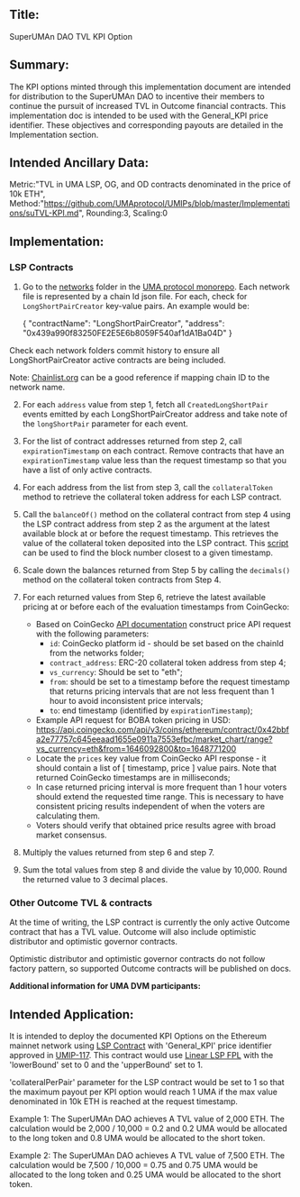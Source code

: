 ## Title:
SuperUMAn DAO TVL KPI Option

## Summary:
The KPI options minted through this implementation document are intended for distribution to the SuperUMAn DAO to incentive their members to continue the pursuit of increased TVL in Outcome financial contracts. This implementation doc is intended to be used with the General_KPI price identifier. These objectives and corresponding payouts are detailed in the Implementation section.

## Intended Ancillary Data:
Metric:"TVL in UMA LSP, OG, and OD contracts denominated in the price of 10k ETH",
Method:"https://github.com/UMAprotocol/UMIPs/blob/master/Implementations/suTVL-KPI.md", Rounding:3, Scaling:0

## Implementation:

### LSP Contracts

1. Go to the [networks](https://github.com/UMAprotocol/protocol/tree/master/packages/core/networks) folder in the [UMA protocol monorepo](https://github.com/UMAprotocol/protocol). Each network file is represented by a chain Id json file. For each, check for `LongShortPairCreator` key-value pairs. An example would be:

    {
    "contractName": "LongShortPairCreator",
    "address": "0x439a990f83250FE2E5E6b8059F540af1dA1Ba04D"
    }

Check each network folders commit history to ensure all LongShortPairCreator active contracts are being included.

Note: [Chainlist.org](https://chainlist.org/) can be a good reference if mapping chain ID to the network name.

2. For each `address` value from step 1, fetch all `CreatedLongShortPair` events emitted by each LongShortPairCreator address and take note of the `longShortPair` parameter for each event.

3. For the list of contract addresses returned from step 2, call `expirationTimestamp` on each contract. Remove contracts that have an `expirationTimestamp` value less than the request timestamp so that you have a list of only active contracts.

4. For each address from the list from step 3, call the `collateralToken` method to retrieve the collateral token address for each LSP contract.

5. Call the `balanceOf()` method on the collateral contract from step 4 using the LSP contract address from step 2 as the argument at the latest available block at or before the request timestamp. This retrieves the value of the collateral token deposited into the LSP contract. This [script](https://github.com/UMAprotocol/protocol/blob/master/packages/affiliates/liquidity-mining/FindBlockAtTimeStamp.js) can be used to find the block number closest to a given timestamp. 

6. Scale down the balances returned from Step 5 by calling the `decimals()` method on the collateral token contracts from Step 4.

7. For each returned values from Step 6, retrieve the latest available pricing at or before each of the evaluation timestamps from CoinGecko:
    * Based on CoinGecko [API documentation](https://www.coingecko.com/api/documentations/v3#/contract/get_coins__id__contract__contract_address__market_chart_range) construct price API request with the following parameters:
      * `id`: CoinGecko platform id - should be set based on the chainId from the networks folder;
      * `contract_address`: ERC-20 collateral token address from step 4;
      * `vs_currency`: Should be set to "eth";
      * `from`: should be set to a timestamp before the request timestamp that returns pricing intervals that are not less frequent than 1 hour to avoid inconsistent price intervals;
      * `to`: end timestamp (identified by `expirationTimestamp`);
    * Example API request for BOBA token pricing in USD: https://api.coingecko.com/api/v3/coins/ethereum/contract/0x42bbfa2e77757c645eeaad1655e0911a7553efbc/market_chart/range?vs_currency=eth&from=1646092800&to=1648771200
    * Locate the `prices` key value from CoinGecko API response - it should contain a list of [ timestamp, price ] value pairs. Note that returned CoinGecko timestamps are in milliseconds;
    * In case returned pricing interval is more frequent than 1 hour voters should extend the requested time range. This is necessary to have consistent pricing results independent of when the voters are calculating them.
    * Voters should verify that obtained price results agree with broad market consensus.

8. Multiply the values returned from step 6 and step 7. 

9. Sum the total values from step 8 and divide the value by 10,000. Round the returned value to 3 decimal places.

### Other Outcome TVL & contracts

At the time of writing, the LSP contract is currently the only active Outcome contract that has a TVL value. Outcome will also include optimistic distributor and optimistic governor contracts.

Optimistic distributor and optimistic governor contracts do not follow factory pattern, so supported Outcome contracts will be published on docs.

**Additional information for UMA DVM participants:**
      
## Intended Application:
It is intended to deploy the documented KPI Options on the Ethereum mainnet network using [LSP Contract](https://github.com/UMAprotocol/protocol/blob/master/packages/core/contracts/financial-templates/long-short-pair/LongShortPair.sol) with 'General_KPI' price identifier approved in [UMIP-117](https://github.com/UMAprotocol/UMIPs/blob/master/UMIPs/umip-117.md). This contract would use [Linear LSP FPL](https://github.com/UMAprotocol/protocol/blob/master/packages/core/contracts/financial-templates/common/financial-product-libraries/long-short-pair-libraries/LinearLongShortPairFinancialProductLibrary.sol) with the 'lowerBound' set to 0 and the 'upperBound' set to 1.

'collateralPerPair' parameter for the LSP contract would be set to 1 so that the maximum payout per KPI option would reach 1 UMA if the max value denominated in 10k ETH is reached at the request timestamp.

Example 1: The SuperUMAn DAO achieves A TVL value of 2,000 ETH. The calculation would be 2,000 / 10,000 = 0.2 and 0.2 UMA would be allocated to the long token and 0.8 UMA would be allocated to the short token.

Example 2: The SuperUMAn DAO achieves A TVL value of 7,500 ETH. The calculation would be 7,500 / 10,000 = 0.75 and 0.75 UMA would be allocated to the long token and 0.25 UMA would be allocated to the short token.